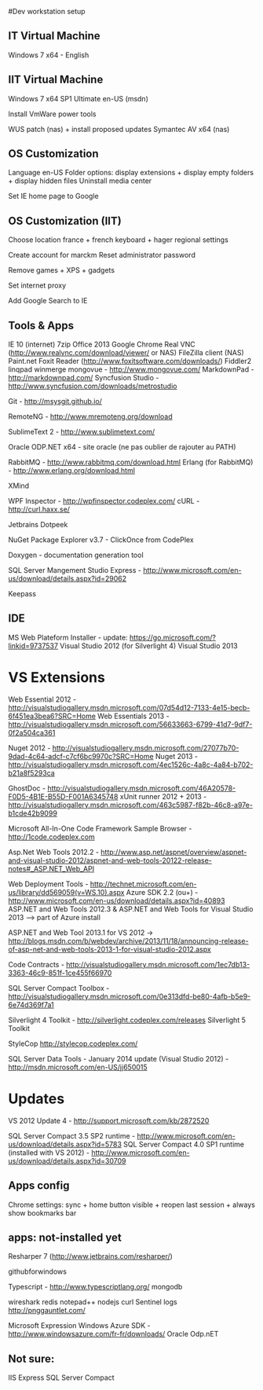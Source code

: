 #Dev workstation setup

## IT Virtual Machine

Windows 7 x64 - English

## IIT Virtual Machine

Windows 7 x64 SP1 Ultimate en-US (msdn)

Install VmWare power tools

WUS patch (nas) + install proposed updates
Symantec AV x64 (nas)


## OS Customization

Language en-US
Folder options: display extensions + display empty folders + display hidden files
Uninstall  media center

Set IE home page to Google

## OS Customization (IIT)

Choose location france + french keyboard + hager regional settings

Create account for marckm
Reset administrator password

Remove games + XPS + gadgets

Set internet proxy

Add Google Search to IE

## Tools & Apps

IE 10 (internet)
7zip
Office 2013
Google Chrome
Real VNC (http://www.realvnc.com/download/viewer/ or NAS)
FileZilla client (NAS)
Paint.net
Foxit Reader (http://www.foxitsoftware.com/downloads/)
Fiddler2
linqpad
winmerge
mongovue - http://www.mongovue.com/
MarkdownPad - http://markdownpad.com/
Syncfusion Studio - http://www.syncfusion.com/downloads/metrostudio

Git - http://msysgit.github.io/

RemoteNG - http://www.mremoteng.org/download

SublimeText 2 - http://www.sublimetext.com/

Oracle ODP.NET x64 - site oracle (ne pas oublier de rajouter au PATH)

RabbitMQ - http://www.rabbitmq.com/download.html
Erlang (for RabbitMQ) - http://www.erlang.org/download.html

XMind

WPF Inspector - http://wpfinspector.codeplex.com/
cURL - http://curl.haxx.se/

Jetbrains Dotpeek 

NuGet Package Explorer v3.7 - ClickOnce from CodePlex

Doxygen - documentation generation tool

SQL Server Mangement Studio Express - http://www.microsoft.com/en-us/download/details.aspx?id=29062

Keepass

## IDE

MS Web Plateform Installer - update: https://go.microsoft.com/?linkid=9737537
Visual Studio 2012 (for Silverlight 4)
Visual Studio 2013

# VS Extensions

Web Essential 2012 - http://visualstudiogallery.msdn.microsoft.com/07d54d12-7133-4e15-becb-6f451ea3bea6?SRC=Home
Web Essentials 2013 - http://visualstudiogallery.msdn.microsoft.com/56633663-6799-41d7-9df7-0f2a504ca361

Nuget 2012 - http://visualstudiogallery.msdn.microsoft.com/27077b70-9dad-4c64-adcf-c7cf6bc9970c?SRC=Home
Nuget 2013 - http://visualstudiogallery.msdn.microsoft.com/4ec1526c-4a8c-4a84-b702-b21a8f5293ca

GhostDoc - http://visualstudiogallery.msdn.microsoft.com/46A20578-F0D5-4B1E-B55D-F001A6345748
xUnit runner 2012 + 2013 - http://visualstudiogallery.msdn.microsoft.com/463c5987-f82b-46c8-a97e-b1cde42b9099

Microsoft All-In-One Code Framework Sample Browser - http://1code.codeplex.com

Asp.Net Web Tools 2012.2 - http://www.asp.net/aspnet/overview/aspnet-and-visual-studio-2012/aspnet-and-web-tools-20122-release-notes#_ASP.NET_Web_API

Web Deployment Tools - http://technet.microsoft.com/en-us/library/dd569059(v=WS.10).aspx
Azure SDK 2.2 (ou+) - http://www.microsoft.com/en-us/download/details.aspx?id=40893
ASP.NET and Web Tools 2012.3 & ASP.NET and Web Tools for Visual Studio 2013  --> part of Azure install

ASP.NET and Web Tool 2013.1 for VS 2012 -> http://blogs.msdn.com/b/webdev/archive/2013/11/18/announcing-release-of-asp-net-and-web-tools-2013-1-for-visual-studio-2012.aspx

Code Contracts - http://visualstudiogallery.msdn.microsoft.com/1ec7db13-3363-46c9-851f-1ce455f66970

SQL Server Compact Toolbox - http://visualstudiogallery.msdn.microsoft.com/0e313dfd-be80-4afb-b5e9-6e74d369f7a1

Silverlight 4 Toolkit - http://silverlight.codeplex.com/releases
Silverlight 5 Toolkit

StyleCop http://stylecop.codeplex.com/

SQL Server Data Tools - January 2014 update (Visual Studio 2012) - http://msdn.microsoft.com/en-US/jj650015

# Updates

VS 2012 Update 4 - http://support.microsoft.com/kb/2872520

SQL Server Compact 3.5 SP2 runtime - http://www.microsoft.com/en-us/download/details.aspx?id=5783
SQL Server Compact 4.0 SP1 runtime (installed with VS 2012) - http://www.microsoft.com/en-us/download/details.aspx?id=30709

## Apps config

Chrome settings: sync + home button visible + reopen last session + always show bookmarks bar


## apps: not-installed yet

Resharper 7  (http://www.jetbrains.com/resharper/)

githubforwindows

Typescript - http://www.typescriptlang.org/
mongodb

wireshark
redis
notepad++
nodejs
curl
Sentinel logs
http://pnggauntlet.com/

Microsoft Expression
Windows Azure SDK - http://www.windowsazure.com/fr-fr/downloads/
Oracle Odp.nET

## Not sure:

IIS Express
SQL Server Compact


